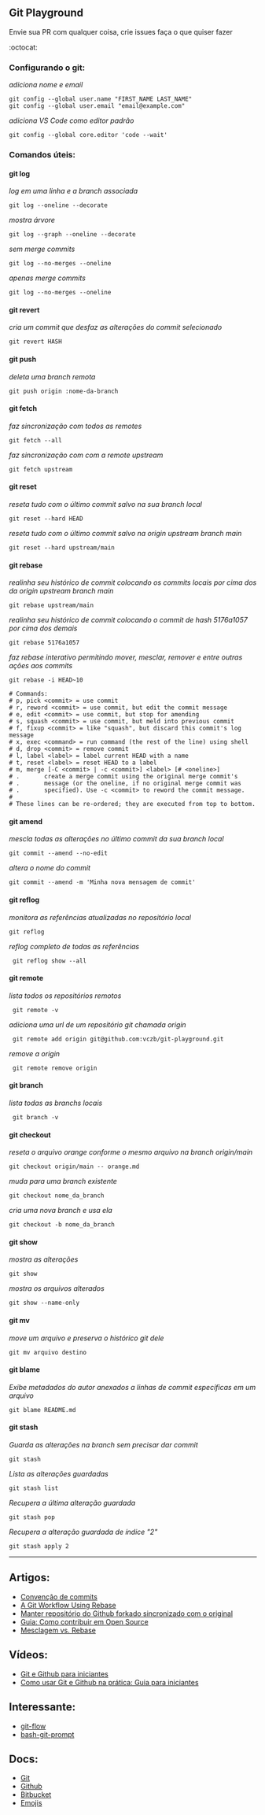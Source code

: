 ## Git Playground


Envie sua PR com qualquer coisa, crie issues faça o que quiser fazer

:octocat: 

### Configurando o git:

_adiciona nome e email_

```
git config --global user.name "FIRST_NAME LAST_NAME"
git config --global user.email "email@example.com"
```

_adiciona VS Code como editor padrão_

```
git config --global core.editor 'code --wait'
```

### Comandos úteis:


#### git log

_log em uma linha e a branch associada_

```
git log --oneline --decorate
```

_mostra árvore_

```
git log --graph --oneline --decorate
```

_sem merge commits_

```
git log --no-merges --oneline
```

_apenas merge commits_

```
git log --no-merges --oneline
```

#### git revert

_cria um commit que desfaz as alterações do commit selecionado_

```
git revert HASH
```

#### git push

_deleta uma branch remota_

```
git push origin :nome-da-branch
```

#### git fetch

_faz sincronização com todos as remotes_

```
git fetch --all
```

_faz sincronização com com a remote upstream_

```
git fetch upstream
```

#### git reset

_reseta tudo com o último commit salvo na sua branch local_

```
git reset --hard HEAD
```

_reseta tudo com o último commit salvo na origin upstream branch main_

```
git reset --hard upstream/main
```

#### git rebase

_realinha seu histórico de commit colocando os commits locais por cima dos da origin upstream branch main_

```
git rebase upstream/main
```

_realinha seu histórico de commit colocando o commit de hash 5176a1057 por cima dos demais_

```
git rebase 5176a1057
```

_faz rebase interativo permitindo mover, mesclar, remover e entre outras ações aos commits_

```
git rebase -i HEAD~10
```

```
# Commands:
# p, pick <commit> = use commit
# r, reword <commit> = use commit, but edit the commit message
# e, edit <commit> = use commit, but stop for amending
# s, squash <commit> = use commit, but meld into previous commit
# f, fixup <commit> = like "squash", but discard this commit's log message
# x, exec <command> = run command (the rest of the line) using shell
# d, drop <commit> = remove commit
# l, label <label> = label current HEAD with a name
# t, reset <label> = reset HEAD to a label
# m, merge [-C <commit> | -c <commit>] <label> [# <oneline>]
# .       create a merge commit using the original merge commit's
# .       message (or the oneline, if no original merge commit was
# .       specified). Use -c <commit> to reword the commit message.
#
# These lines can be re-ordered; they are executed from top to bottom.
```


#### git amend

_mescla todas as alterações no último commit da sua branch local_

```
git commit --amend --no-edit
```

_altera o nome do commit_

```
git commit --amend -m 'Minha nova mensagem de commit'
```

#### git reflog

_monitora as referências atualizadas no repositório local_

```
git reflog
```

_reflog completo de todas as referências_

```
 git reflog show --all 
```

#### git remote

_lista todos os repositórios remotos_

```
 git remote -v
```

_adiciona uma url de um repositório git chamada origin_

```
 git remote add origin git@github.com:vczb/git-playground.git
```

_remove a origin_

```
 git remote remove origin
```

#### git branch

_lista todas as branchs locais_

```
 git branch -v
```

#### git checkout 

_reseta o arquivo orange conforme o mesmo arquivo na branch origin/main_

```
git checkout origin/main -- orange.md
```

_muda para uma branch existente_

```
git checkout nome_da_branch
```

_cria uma nova branch e usa ela_

```
git checkout -b nome_da_branch
```

#### git show

_mostra as alterações_

```
git show
```

_mostra os arquivos alterados_

```
git show --name-only
```

#### git mv

_move um arquivo e preserva o histórico git dele_

```
git mv arquivo destino
```

#### git blame

_Exibe metadados do autor anexados a linhas de commit específicas em um arquivo_

```
git blame README.md
```

#### git stash

_Guarda as alterações na branch sem precisar dar commit_

```
git stash
```

_Lista as alterações guardadas_

```
git stash list
```

_Recupera a última alteração guardada_

```
git stash pop
```

_Recupera a alteração guardada de índice "2"_

```
git stash apply 2
```

---
## Artigos:

- [Convenção de commits](https://www.conventionalcommits.org/pt-br/v1.0.0-beta.4/)
- [A Git Workflow Using Rebase](https://medium.com/singlestone/a-git-workflow-using-rebase-1b1210de83e5)
- [Manter repositório do Github forkado sincronizado com o original](https://blog.da2k.com.br/2014/01/19/manter-repositorio-github-forkado-sincronizado-com-o-original/)
- [Guia: Como contribuir em Open Source](https://willianjusten.com.br/guia-como-contribuir-em-open-source/)
- [Mesclagem vs. Rebase](https://www.atlassian.com/br/git/tutorials/merging-vs-rebasing)

## Vídeos:

- [Git e Github para iniciantes](https://www.youtube.com/playlist?list=PLlAbYrWSYTiPA2iEiQ2PF_A9j__C4hi0A)
- [Como usar Git e Github na prática: Guia para iniciantes](https://www.youtube.com/watch?v=2alg7MQ6_sI)

## Interessante:

- [git-flow](https://github.com/petervanderdoes/gitflow-avh)
- [bash-git-prompt](https://github.com/magicmonty/bash-git-prompt)

## Docs:

- [Git](https://git-scm.com/doc)
- [Github](https://docs.github.com/pt)
- [Bitbucket](https://www.atlassian.com/git/tutorials)
- [Emojis](https://gist.github.com/rxaviers/7360908)
